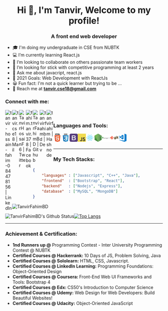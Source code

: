 <h1 align="center">Hi 👋, I'm Tanvir, Welcome to my profile!</h1>
<h3 align="center">A front end web developer </h3>

- 🎓 I'm doing my undergraduate in CSE from NUBTK
- 💻 I’m currently learning React.js
- 🤝 I’m looking to collaborate on others passionate team workers
- 🚀 I’m looking for stick with competitive programming at least 2 years 
- 💪 Ask me about javacript, react.js
- 🎯 2021 Goals: Web Development with ReactJs
- 😀 Fun fact: I'm not a quick learner but trying to be ...
- 📧 Reach me at **tanvir.cse18@gmail.com**

### Connect with me:

[<img align="left" alt="tanvir-hossain-fahim-084478156 | LinkedIn" width="22px" src="https://cdn.jsdelivr.net/npm/simple-icons@v3/icons/linkedin.svg" />](https://www.linkedin.com/in/tanvir-hossain-fahim-084478156/)
[<img align="left" alt="tanvir.cse18 | Mail" width="22px" src="https://cdn.jsdelivr.net/npm/simple-icons@v3/icons/gmail.svg" />](mailto:tanvir.cse18@gmail.com)
[<img align="left" alt="TanvirHossainF6 | Twitter" width="22px" src="https://cdn.jsdelivr.net/npm/simple-icons@v3/icons/twitter.svg" />](https://twitter.com/TanvirHossainF6)
[<img align="left" alt="fahim.tanvir.378 | Facebook" width="22px" src="https://cdn.jsdelivr.net/npm/simple-icons@v3/icons/facebook.svg" />](https://www.facebook.com/fahim.tanvir.378/)
[<img align="left" alt="TanvirFahimBD | Github" width="22px" src="https://cdn.jsdelivr.net/npm/simple-icons@v3/icons/github.svg" />](https://github.com/TanvirFahimBD)
[<img align="left" alt="tanvirfahimbd | Dev" width="22px" src="https://cdn.jsdelivr.net/npm/simple-icons@v3/icons/dev-dot-to.svg" />](https://dev.to/tanvirfahimbd)
[<img align="left" alt="tanvirfahim | Hashnode" width="22px" src="https://cdn.jsdelivr.net/npm/simple-icons@v3/icons/hashnode.svg" />](https://hashnode.com/@tanvirfahim)
<br />

### Languages and Tools:

[<img align="left" alt="HTML5" width="26px" src="https://raw.githubusercontent.com/github/explore/master/topics/html/html.png" />](https://www.w3.org/html)
[<img align="left" alt="CSS3" width="26px" src="https://raw.githubusercontent.com/github/explore/master/topics/css/css.png" />](https://www.w3.org/Style/CSS/Overview.en.html)
[<img align="left" alt="Bootstrap" width="26px" src="https://raw.githubusercontent.com/github/explore/master/topics/bootstrap/bootstrap.png" />](https://getbootstrap.com)
[<img align="left" alt="JavaScript" width="26px" src="https://raw.githubusercontent.com/github/explore/master/topics/javascript/javascript.png" />](https://www.javascript.com)
[<img align="left" alt="ReactJs" width="26px" src="https://raw.githubusercontent.com/github/explore/master/topics/react/react.png" />](https://reactjs.org)
[<img align="left" alt="Node.js" width="26px" src="https://raw.githubusercontent.com/github/explore/master/topics/nodejs/nodejs.png" />](https://nodejs.org)
[<img align="left" alt="MongoDB" width="26px" src="https://raw.githubusercontent.com/github/explore/master/topics/mongodb/mongodb.png" />](https://www.mongodb.com)
[<img align="left" alt="Git" width="26px" src="https://raw.githubusercontent.com/github/explore/master/topics/git/git.png" />](https://git-scm.com)
[<img align="left" alt="Visual Studio Code" width="26px" src="https://raw.githubusercontent.com/github/explore/master/topics/visual-studio-code/visual-studio-code.png" />](https://code.visualstudio.com)
<br />
<br />

---

### My Tech Stacks:

```json
{
    "languages" : ["Javascript", "C++", "Java"],
    "frontend"  : ["Bootstrap", "React"], 
    "backend"   : ["Nodejs", "Express"],
    "database"  : ["MySQL", "MongoDB"]
}
```
<img align="center" src="https://github-readme-streak-stats.herokuapp.com/?user=TanvirFahimBD&" alt="TanvirFahimBD" />

[<img align="left" src="https://github-readme-stats.vercel.app/api?username=TanvirFahimBD&show_icons=true&theme=merko&hide_border=true&count_private=true&show_owner=true" alt="TanvirFahimBD's Github Status"/>](https://github.com/TanvirFahimBD)

[![Top Langs](https://github-readme-stats.vercel.app/api/top-langs/?username=TanvirFahimBD&layout=compact&hide_border=true)](https://github.com/TanvirFahimBD)

---

### Achievement & Certification:

<ul>
  <li>
     <b>1nd Runners up @ </b> Programming Contest - Inter University Programming Contest @ NUBTK
   </li>
  <li>
     <b>Certified Courses @ Hackerrank: </b> 10 Days of JS, Problem Solving, Java
   </li>
   <li>
     <b>Certified Courses @ Sololearn:</b> HTML, CSS, Javascript.
   </li>
   <li>
     <b>Certified Courses @ LinkedIn Learning:</b> Programming Foundations: Object-Oriented Design
   </li>   
   <li>
     <b>Certified Courses @ Coursera: </b> Front-End Web UI Frameworks and Tools: Bootstrap 4
   </li>
   <li>
     <b>Certified Courses @ Edx: </b> CS50's Introduction to Computer Science  
   </li>
   <li>
     <b>Certified Courses @ Udemy:</b> Web Design for Web Developers: Build Beautiful Websites!
   </li>
   <li>
     <b>Certified Courses @ Udacity:</b> Object-Oriented JavaScript
   </li>
</ul>

<!-- [![Readme Card](https://github-readme-stats.vercel.app/api/pin/?username=TanvirFahimBD&repo=TanvirFahimBD&show_owner=TanvirFahimBD)](https://github.com/TanvirFahimBD/TanvirFahimBD) -->

